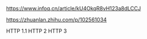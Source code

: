 https://www.infoq.cn/article/kU4OkqR8vH123a8dLCCJ

https://zhuanlan.zhihu.com/p/102561034

HTTP 1.1
HTTP 2
HTTP 3
